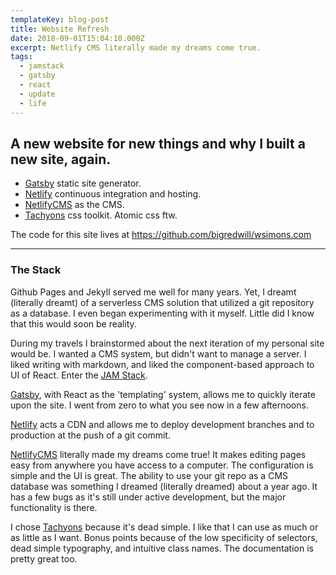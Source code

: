 ```yaml
---
templateKey: blog-post
title: Website Refresh
date: 2018-09-01T15:04:10.000Z
excerpt: Netlify CMS literally made my dreams come true.
tags:
  - jamstack
  - gatsby
  - react
  - update
  - life
---
```

## A new website for new things and why I built a new site, again.

* [Gatsby](https://www.gatsbyjs.org/) static site generator.
* [Netlify](https://www.netlify.com/) continuous integration and hosting.
* [NetlifyCMS](https://www.netlifycms.org/) as the CMS.
* [Tachyons](http://tachyons.io/) css toolkit. Atomic css ftw.

The code for this site lives at <https://github.com/bigredwill/wsimons.com>

- - -
### The Stack

Github Pages and Jekyll served me well for many years. Yet, I dreamt (literally dreamt) of a serverless CMS solution that utilized a git repository as a database. I even began experimenting with it myself. Little did I know that this would soon be reality.

During my travels I brainstormed about the next iteration of my personal site would be.  I wanted a CMS system, but didn't want to manage a server. I liked writing with markdown, and liked the component-based approach to UI of React. Enter the [JAM Stack](https://jamstack.org/).

[Gatsby](https://www.gatsbyjs.org/), with React as the 'templating' system, allows me to quickly iterate upon the site. I went from zero to what you see now in a few afternoons. 

[Netlify](https://www.netlify.com/) acts a CDN and allows me to deploy development branches and to production at the push of a git commit.  

[NetlifyCMS](https://www.netlifycms.org/) literally made my dreams come true! It makes editing pages easy from anywhere you have access to a computer. The configuration is simple and the UI is great. The ability to use your git repo as a CMS database was something I dreamed (literally dreamed) about a year ago.  It has a few bugs as it's still under active development, but the major functionality is there.

I chose [Tachyons](http://tachyons.io/) because it's dead simple. I like that I can use as much or as little as I want.  Bonus points because of the low specificity of selectors, dead simple typography, and intuitive class names. The documentation is pretty great too.
